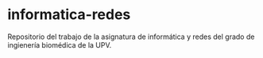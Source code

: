 # informatica-redes
Repositorio del trabajo de la asignatura de informática y redes del grado de ingienería biomédica de la UPV.
